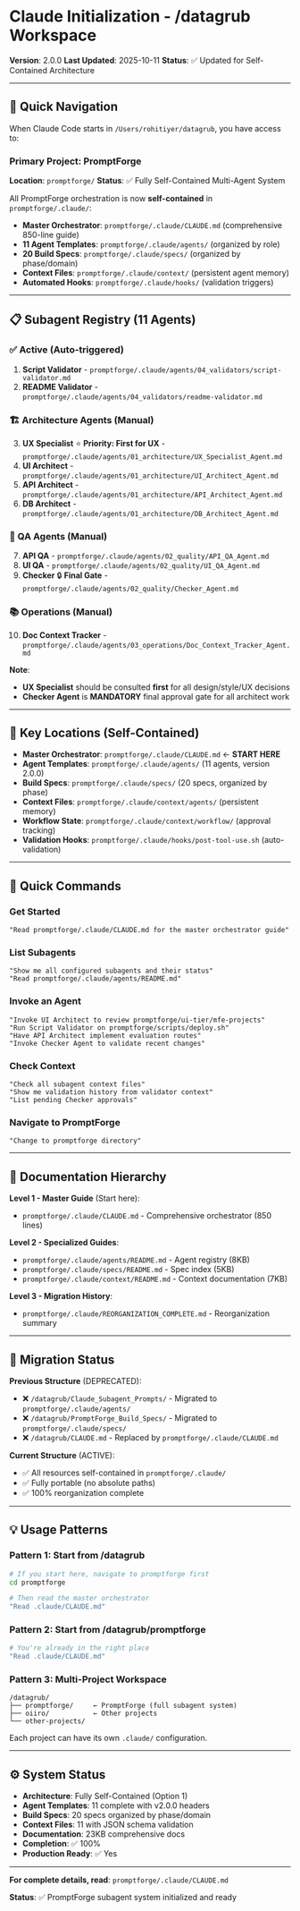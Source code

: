 # Claude Initialization - /datagrub Workspace

**Version**: 2.0.0
**Last Updated**: 2025-10-11
**Status**: ✅ Updated for Self-Contained Architecture

---

## 🎯 Quick Navigation

When Claude Code starts in `/Users/rohitiyer/datagrub`, you have access to:

### Primary Project: PromptForge
**Location**: `promptforge/`
**Status**: ✅ Fully Self-Contained Multi-Agent System

All PromptForge orchestration is now **self-contained** in `promptforge/.claude/`:
- **Master Orchestrator**: `promptforge/.claude/CLAUDE.md` (comprehensive 850-line guide)
- **11 Agent Templates**: `promptforge/.claude/agents/` (organized by role)
- **20 Build Specs**: `promptforge/.claude/specs/` (organized by phase/domain)
- **Context Files**: `promptforge/.claude/context/` (persistent agent memory)
- **Automated Hooks**: `promptforge/.claude/hooks/` (validation triggers)

---

## 📋 Subagent Registry (11 Agents)

### ✅ Active (Auto-triggered)
1. **Script Validator** - `promptforge/.claude/agents/04_validators/script-validator.md`
2. **README Validator** - `promptforge/.claude/agents/04_validators/readme-validator.md`

### 🏗️ Architecture Agents (Manual)
3. **UX Specialist** ⭐ **Priority: First for UX** - `promptforge/.claude/agents/01_architecture/UX_Specialist_Agent.md`
4. **UI Architect** - `promptforge/.claude/agents/01_architecture/UI_Architect_Agent.md`
5. **API Architect** - `promptforge/.claude/agents/01_architecture/API_Architect_Agent.md`
6. **DB Architect** - `promptforge/.claude/agents/01_architecture/DB_Architect_Agent.md`

### 🧪 QA Agents (Manual)
7. **API QA** - `promptforge/.claude/agents/02_quality/API_QA_Agent.md`
8. **UI QA** - `promptforge/.claude/agents/02_quality/UI_QA_Agent.md`
9. **Checker** 🔒 **Final Gate** - `promptforge/.claude/agents/02_quality/Checker_Agent.md`

### 📚 Operations (Manual)
10. **Doc Context Tracker** - `promptforge/.claude/agents/03_operations/Doc_Context_Tracker_Agent.md`

**Note**:
- **UX Specialist** should be consulted **first** for all design/style/UX decisions
- **Checker Agent** is **MANDATORY** final approval gate for all architect work

---

## 📁 Key Locations (Self-Contained)

- **Master Orchestrator**: `promptforge/.claude/CLAUDE.md` ← **START HERE**
- **Agent Templates**: `promptforge/.claude/agents/` (11 agents, version 2.0.0)
- **Build Specs**: `promptforge/.claude/specs/` (20 specs, organized by phase)
- **Context Files**: `promptforge/.claude/context/agents/` (persistent memory)
- **Workflow State**: `promptforge/.claude/context/workflow/` (approval tracking)
- **Validation Hooks**: `promptforge/.claude/hooks/post-tool-use.sh` (auto-validation)

---

## 🚀 Quick Commands

### Get Started
```
"Read promptforge/.claude/CLAUDE.md for the master orchestrator guide"
```

### List Subagents
```
"Show me all configured subagents and their status"
"Read promptforge/.claude/agents/README.md"
```

### Invoke an Agent
```
"Invoke UI Architect to review promptforge/ui-tier/mfe-projects"
"Run Script Validator on promptforge/scripts/deploy.sh"
"Have API Architect implement evaluation routes"
"Invoke Checker Agent to validate recent changes"
```

### Check Context
```
"Check all subagent context files"
"Show me validation history from validator context"
"List pending Checker approvals"
```

### Navigate to PromptForge
```
"Change to promptforge directory"
```

---

## 📖 Documentation Hierarchy

**Level 1 - Master Guide** (Start here):
- `promptforge/.claude/CLAUDE.md` - Comprehensive orchestrator (850 lines)

**Level 2 - Specialized Guides**:
- `promptforge/.claude/agents/README.md` - Agent registry (8KB)
- `promptforge/.claude/specs/README.md` - Spec index (5KB)
- `promptforge/.claude/context/README.md` - Context documentation (7KB)

**Level 3 - Migration History**:
- `promptforge/.claude/REORGANIZATION_COMPLETE.md` - Reorganization summary

---

## 🔄 Migration Status

**Previous Structure** (DEPRECATED):
- ❌ `/datagrub/Claude_Subagent_Prompts/` - Migrated to `promptforge/.claude/agents/`
- ❌ `/datagrub/PromptForge_Build_Specs/` - Migrated to `promptforge/.claude/specs/`
- ❌ `/datagrub/CLAUDE.md` - Replaced by `promptforge/.claude/CLAUDE.md`

**Current Structure** (ACTIVE):
- ✅ All resources self-contained in `promptforge/.claude/`
- ✅ Fully portable (no absolute paths)
- ✅ 100% reorganization complete

---

## 💡 Usage Patterns

### Pattern 1: Start from /datagrub
```bash
# If you start here, navigate to promptforge first
cd promptforge

# Then read the master orchestrator
"Read .claude/CLAUDE.md"
```

### Pattern 2: Start from /datagrub/promptforge
```bash
# You're already in the right place
"Read .claude/CLAUDE.md"
```

### Pattern 3: Multi-Project Workspace
```
/datagrub/
├── promptforge/     ← PromptForge (full subagent system)
├── oiiro/           ← Other projects
└── other-projects/
```

Each project can have its own `.claude/` configuration.

---

## ⚙️ System Status

- **Architecture**: Fully Self-Contained (Option 1)
- **Agent Templates**: 11 complete with v2.0.0 headers
- **Build Specs**: 20 specs organized by phase/domain
- **Context Files**: 11 with JSON schema validation
- **Documentation**: 23KB comprehensive docs
- **Completion**: ✅ 100%
- **Production Ready**: ✅ Yes

---

**For complete details, read**: `promptforge/.claude/CLAUDE.md`

**Status**: ✅ PromptForge subagent system initialized and ready
